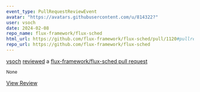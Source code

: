 ```yaml
---
event_type: PullRequestReviewEvent
avatar: "https://avatars.githubusercontent.com/u/814322?"
user: vsoch
date: 2024-02-08
repo_name: flux-framework/flux-sched
html_url: https://github.com/flux-framework/flux-sched/pull/1120#pullrequestreview-1869136397
repo_url: https://github.com/flux-framework/flux-sched
---
```


<a href='https://github.com/vsoch' target='_blank'>vsoch</a> <a href='https://github.com/flux-framework/flux-sched/pull/1120#pullrequestreview-1869136397' target='_blank'>reviewed</a> a <a href='https://github.com/flux-framework/flux-sched/pull/1120' target='_blank'>flux-framework/flux-sched pull request</a>

<small>None</small>

<a href='https://github.com/flux-framework/flux-sched/pull/1120#pullrequestreview-1869136397' target='_blank'>View Review</a>